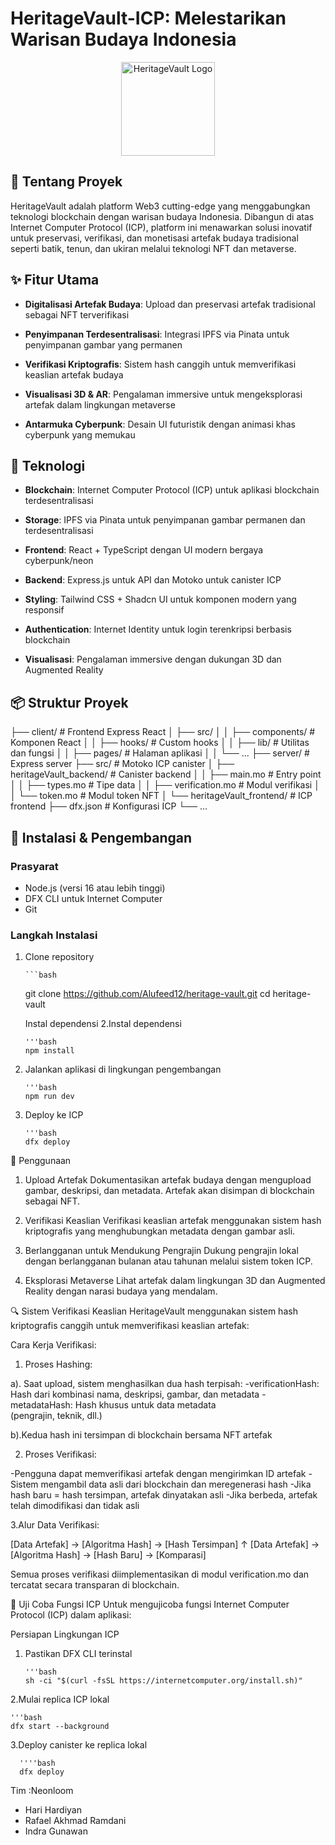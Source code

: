 # HeritageVault-ICP: Melestarikan Warisan Budaya Indonesia

<p align="center">
  <img src="generated-icon.png" alt="HeritageVault Logo" width="150"/>
</p>

## 🌟 Tentang Proyek

HeritageVault adalah platform Web3 cutting-edge yang menggabungkan teknologi blockchain dengan warisan budaya Indonesia. Dibangun di atas Internet Computer Protocol (ICP), platform ini menawarkan solusi inovatif untuk preservasi, verifikasi, dan monetisasi artefak budaya tradisional seperti batik, tenun, dan ukiran melalui teknologi NFT dan metaverse.

## ✨ Fitur Utama

- **Digitalisasi Artefak Budaya**: Upload dan preservasi artefak tradisional sebagai NFT terverifikasi
  
- **Penyimpanan Terdesentralisasi**: Integrasi IPFS via Pinata untuk penyimpanan gambar yang permanen
  
- **Verifikasi Kriptografis**: Sistem hash canggih untuk memverifikasi keaslian artefak budaya
  
- **Visualisasi 3D & AR**: Pengalaman immersive untuk mengeksplorasi artefak dalam lingkungan metaverse
  
- **Antarmuka Cyberpunk**: Desain UI futuristik dengan animasi khas cyberpunk yang memukau

## 🚀 Teknologi

- **Blockchain**: Internet Computer Protocol (ICP) untuk aplikasi blockchain terdesentralisasi
  
- **Storage**: IPFS via Pinata untuk penyimpanan gambar permanen dan terdesentralisasi
  
- **Frontend**: React + TypeScript dengan UI modern bergaya cyberpunk/neon
  
- **Backend**: Express.js untuk API dan Motoko untuk canister ICP
  
- **Styling**: Tailwind CSS + Shadcn UI untuk komponen modern yang responsif
  
- **Authentication**: Internet Identity untuk login terenkripsi berbasis blockchain
  
- **Visualisasi**: Pengalaman immersive dengan dukungan 3D dan Augmented Reality

## 📦 Struktur Proyek
├── client/ # Frontend Express React
│ ├── src/
│ │ ├── components/ # Komponen React
│ │ ├── hooks/ # Custom hooks
│ │ ├── lib/ # Utilitas dan fungsi
│ │ ├── pages/ # Halaman aplikasi
│ │ └── ...
├── server/ # Express server
├── src/ # Motoko ICP canister
│ ├── heritageVault_backend/ # Canister backend
│ │ ├── main.mo # Entry point
│ │ ├── types.mo # Tipe data
│ │ ├── verification.mo # Modul verifikasi
│ │ └── token.mo # Modul token NFT
│ └── heritageVault_frontend/ # ICP frontend
├── dfx.json # Konfigurasi ICP
└── ...


## 🔧 Instalasi & Pengembangan

### Prasyarat
- Node.js (versi 16 atau lebih tinggi)
- DFX CLI untuk Internet Computer
- Git

### Langkah Instalasi

1. Clone repository
   
       ```bash
   git clone https://github.com/Alufeed12/heritage-vault.git
   cd heritage-vault

   Instal dependensi
2.Instal dependensi
    
       '''bash
       npm install

3. Jalankan aplikasi di lingkungan pengembangan

       '''bash
       npm run dev

4. Deploy ke ICP
   
       '''bash
       dfx deploy

 🔮 Penggunaan
1. Upload Artefak
Dokumentasikan artefak budaya dengan mengupload gambar, deskripsi, dan metadata. Artefak akan disimpan di blockchain sebagai NFT.

2. Verifikasi Keaslian
Verifikasi keaslian artefak menggunakan sistem hash kriptografis yang menghubungkan metadata dengan gambar asli.

3. Berlangganan untuk Mendukung Pengrajin
Dukung pengrajin lokal dengan berlangganan bulanan atau tahunan melalui sistem token ICP.

4. Eksplorasi Metaverse
Lihat artefak dalam lingkungan 3D dan Augmented Reality dengan narasi budaya yang mendalam.

🔍 Sistem Verifikasi Keaslian
HeritageVault menggunakan sistem hash kriptografis canggih untuk memverifikasi keaslian artefak:

Cara Kerja Verifikasi:


1. Proses Hashing:

 a). Saat upload, sistem     menghasilkan dua hash terpisah:
    -verificationHash:  Hash dari       kombinasi nama, deskripsi,         gambar, dan metadata
     -metadataHash: Hash khusus          untuk data metadata  
      (pengrajin, teknik, dll.)
      
  b).Kedua hash ini tersimpan di     blockchain bersama NFT artefak


2. Proses Verifikasi:

-Pengguna dapat memverifikasi artefak dengan mengirimkan ID artefak
-Sistem mengambil data asli dari blockchain dan meregenerasi hash
-Jika hash baru = hash tersimpan, artefak dinyatakan asli
-Jika berbeda, artefak telah dimodifikasi dan tidak asli

3.Alur Data Verifikasi:

[Data Artefak] → [Algoritma Hash] → [Hash Tersimpan]
                                      ↑
[Data Artefak] → [Algoritma Hash] → [Hash Baru] → [Komparasi]


Semua proses verifikasi diimplementasikan di modul verification.mo dan tercatat secara transparan di blockchain.

🔬 Uji Coba Fungsi ICP
Untuk mengujicoba fungsi Internet Computer Protocol (ICP) dalam aplikasi:

Persiapan Lingkungan ICP
1. Pastikan DFX CLI terinstal
   
       '''bash
       sh -ci "$(curl -fsSL https://internetcomputer.org/install.sh)"

 2.Mulai replica ICP lokal

    '''bash
    dfx start --background

 3.Deploy canister ke replica lokal
      
      ''''bash
      dfx deploy


Tim :Neonloom 
- Hari Hardiyan
- Rafael Akhmad Ramdani
- Indra Gunawan 
